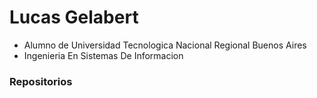 # Lucas Gelabert
+ Alumno de Universidad Tecnologica Nacional Regional Buenos Aires
+ Ingenieria En Sistemas De Informacion
### Repositorios
